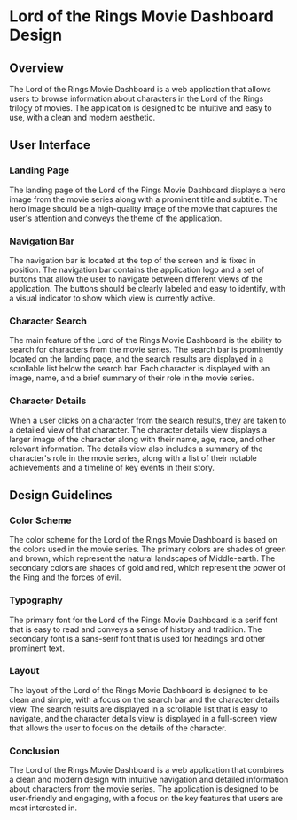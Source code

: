 # Lord of the Rings Movie Dashboard Design

## Overview
The Lord of the Rings Movie Dashboard is a web application that allows users to browse information about characters in the Lord of the Rings trilogy of movies. The application is designed to be intuitive and easy to use, with a clean and modern aesthetic.

## User Interface

### Landing Page
The landing page of the Lord of the Rings Movie Dashboard displays a hero image from the movie series along with a prominent title and subtitle. The hero image should be a high-quality image of the movie that captures the user's attention and conveys the theme of the application.

### Navigation Bar
The navigation bar is located at the top of the screen and is fixed in position. The navigation bar contains the application logo and a set of buttons that allow the user to navigate between different views of the application. The buttons should be clearly labeled and easy to identify, with a visual indicator to show which view is currently active.

### Character Search
The main feature of the Lord of the Rings Movie Dashboard is the ability to search for characters from the movie series. The search bar is prominently located on the landing page, and the search results are displayed in a scrollable list below the search bar. Each character is displayed with an image, name, and a brief summary of their role in the movie series.

### Character Details
When a user clicks on a character from the search results, they are taken to a detailed view of that character. The character details view displays a larger image of the character along with their name, age, race, and other relevant information. The details view also includes a summary of the character's role in the movie series, along with a list of their notable achievements and a timeline of key events in their story.

## Design Guidelines

### Color Scheme
The color scheme for the Lord of the Rings Movie Dashboard is based on the colors used in the movie series. The primary colors are shades of green and brown, which represent the natural landscapes of Middle-earth. The secondary colors are shades of gold and red, which represent the power of the Ring and the forces of evil.

### Typography
The primary font for the Lord of the Rings Movie Dashboard is a serif font that is easy to read and conveys a sense of history and tradition. The secondary font is a sans-serif font that is used for headings and other prominent text.

### Layout
The layout of the Lord of the Rings Movie Dashboard is designed to be clean and simple, with a focus on the search bar and the character details view. The search results are displayed in a scrollable list that is easy to navigate, and the character details view is displayed in a full-screen view that allows the user to focus on the details of the character.

### Conclusion
The Lord of the Rings Movie Dashboard is a web application that combines a clean and modern design with intuitive navigation and detailed information about characters from the movie series. The application is designed to be user-friendly and engaging, with a focus on the key features that users are most interested in.